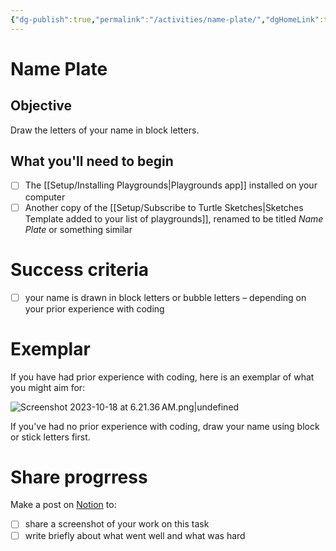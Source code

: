 ```yaml
---
{"dg-publish":true,"permalink":"/activities/name-plate/","dgHomeLink":true}
---
```


# Name Plate
## Objective

Draw the letters of your name in block letters.
## What you'll need to begin

- [ ] The [[Setup/Installing Playgrounds\|Playgrounds app]] installed on your computer
- [ ] Another copy of the [[Setup/Subscribe to Turtle Sketches\|Sketches Template added to your list of playgrounds]], renamed to be titled *Name Plate* or something similar
# Success criteria

- [ ] your name is drawn in block letters or bubble letters – depending on your prior experience with coding

# Exemplar

If you have had prior experience with coding, here is an exemplar of what you might aim for:

![Screenshot 2023-10-18 at 6.21.36 AM.png|undefined](/img/user/Media/Screenshot%202023-10-18%20at%206.21.36%E2%80%AFAM.png)

If you've had no prior experience with coding, draw your name using block or stick letters first. 

# Share progrress

Make a post on [Notion](https://notion.so) to:
- [ ] share a screenshot of your work on this task
- [ ] write briefly about what went well and what was hard